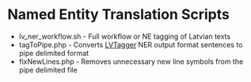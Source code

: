# Named Entity Translation Scripts
* lv_ner_workflow.sh - Full workflow or NE tagging of Latvian texts
* tagToPipe.php - Converts [LVTagger](https://github.com/PeterisP/LVTagger) NER output format sentences to pipe delimited format
* fixNewLines.php - Removes unnecessary new line symbols from the pipe delimited file 